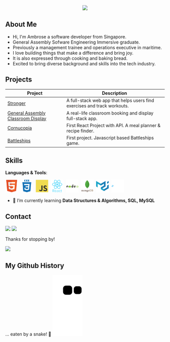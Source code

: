 <div id="header" align="center">
  <a href="https://github.com/landevale/">
   <img src="https://thumbs.gfycat.com/MeagerHardtofindAlbertosaurus-size_restricted.gif" width="400"/>
  </a>
  </div>

## About Me

- Hi, I'm Ambrose a software developer from Singapore.
- General Assembly Sofware Engineering Immersive graduate.
- Previously a management trainee and operations executive in maritime.
- I love building things that make a difference and bring joy.
- It is also expressed through cooking and baking bread.
- Excited to bring diverse background and skills into the tech industry.

## Projects

<!-- Project Section Start -->

<!-- Keep the project table in the same format -->

| Project                                                        | Description                                                                           |
| ------------------------------------------------------------ | ------------------------------------------------------------------------------------- |
| [Stronger](https://stronger.cyclic.app/) | A full-stack web app that helps users find exercises and track workouts. |
| [General Assembly Classroom Display](https://ga-classroom-display.cyclic.app/) | A real-life classroom booking and display full-stack app. |
| [Cornucopia](https://cornucopia.vercel.app/) | First React Project with API. A meal planner & recipe finder. |
| [Battleships](https://battleships-ruddy.vercel.app/) | First project. Javascript based Battleships game. |

<!-- Project Section End -->


## Skills

<!-- Skills Section Start -->

<!-- Keep the below icons in the same order -->

<!-- List of technical skills -->

**Languages & Tools**:
<div>
  <img src="https://github.com/devicons/devicon/blob/master/icons/html5/html5-original.svg" title="HTML5" alt="HTML" width="40" height="40"/>&nbsp;
  <img src="https://github.com/devicons/devicon/blob/master/icons/css3/css3-plain-wordmark.svg"  title="CSS3" alt="CSS" width="40" height="40"/>&nbsp;
  <img src="https://github.com/devicons/devicon/blob/master/icons/javascript/javascript-original.svg" title="JavaScript" alt="JavaScript" width="40" height="40"/>&nbsp;
  <img src="https://github.com/devicons/devicon/blob/master/icons/react/react-original-wordmark.svg" title="React" alt="React" width="40" height="40"/>&nbsp;
   <img src="https://github.com/devicons/devicon/blob/master/icons/nodejs/nodejs-original-wordmark.svg" title="NodeJS" alt="NodeJS" width="40" height="40"/>&nbsp;
  <img src="https://github.com/devicons/devicon/blob/master/icons/mongodb/mongodb-original-wordmark.svg" title="MongoDB" alt="MongoDB" width="40" height="40"/>&nbsp;
  <img src="https://github.com/devicons/devicon/blob/master/icons/materialui/materialui-original.svg" title="Material UI" alt="Material UI" width="40" height="40"/>&nbsp;
  <img src="https://github.com/devicons/devicon/blob/master/icons/tailwindcss/tailwindcss-original-wordmark.svg" title="TailwindCSS" alt="TailwindCSS" width="40" height="40"/>&nbsp;
  
- 🌱 I’m currently learning **Data Structures & Algorithms, SQL, MySQL**

  
  
<!-- Skills Section End -->

## Contact


<a href = "https://linkedin.com/in/ambroseheng"><img src="https://img.shields.io/badge/LinkedIn-0077B5?style=for-the-badge&logo=linkedin&logoColor=white" /></a>
<a href = "mailto:ambroseheng@gmail.com"><img src="https://img.shields.io/badge/Gmail-D14836?style=for-the-badge&logo=gmail&logoColor=white" /></a>

Thanks for stopping by!
  
<img src="https://i.imgur.com/KEf8ez7.png" />
  

## My Github History  
... eaten by a snake! 🐍
  ![Snake animation](https://github.com/landevale/landevale/blob/output/github-contribution-grid-snake.svg)

<!--
**landevale/landevale** is a ✨ _special_ ✨ repository because its `README.md` (this file) appears on your GitHub profile.

### Hello there 👋

Here are some ideas to get you started:

- 🔭 I’m currently working on ...
- 🌱 I’m currently learning ...
- 👯 I’m looking to collaborate on ...
- 🤔 I’m looking for help with ...
- 💬 Ask me about ...
- 📫 How to reach me: ...
- 😄 Pronouns: ...
- ⚡ Fun fact: ...

- 💻 **Programming Languages**: [Skills, separated by commas]
- 📊 **Data Analytics**: [Skills, separated by commas]
- 🎨 **Design Tools**: [Skills, separated by commas]

- 📧 Email: [Your Email Address]
- 🔗 [LinkedIn](https://linkedin.com/in/ambroseheng)
-->

